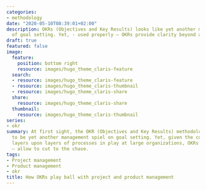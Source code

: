 ```yaml
---
categories:
- methodology
date: "2020-05-10T08:39:01+02:00"
description: OKRs (Objectives and Key Results) looks like yet another management way
  of goal setting. Yet, - used properly – OKRs provide clarity beyond all other frameworks
draft: true
featured: false
image:
  feature:
    position: bottom right
    resource: images/hugo_theme_claris-feature
  search:
  - resource: images/hugo_theme_claris-feature
  - resource: images/hugo_theme_claris-thumbnail
  - resource: images/hugo_theme_claris-share
  share:
    resource: images/hugo_theme_claris-share
  thumbnail:
    resource: images/hugo_theme_claris-thumbnail
series:
- okr
summary: At first sight, the OKR (Objectives and Key Results) methodology may appear
  to be yet another management spiel on goal setting. Yet, given the complexity of
  layers upon layers of processes in play at large organizations, OKRs – used properly
  – allow to cut to the chase.
tags:
- Project management
- Product management
- okr
title: How OKRs play ball with project and product management
---
```


